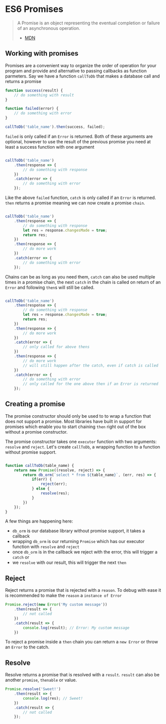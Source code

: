 # ES6 Promises

> A Promise is an object representing the eventual completion or failure of an 
> asynchronous operation.
> - [MDN][MDN Promise]

## Working with promises

Promises are a convenient way to organize the order of operation for your 
program and provide and alternative to passing callbacks as function parmeters.
Say we have a function `callToDb` that makes a database call and returns a 
promise

```js
function success(result) {
	// do something with result
}

function failed(error) {
	// do something with error
}

callToDb('table_name').then(success, failed);
```

`failed` is only called if an `Error` is returned. Both of these arguments are 
optional, however to use the result of the previous promise you need at least 
a success function with one argument

```js

callToDb('table_name')
	.then(response => {
		// do something with response
	})
	.catch(error => {
		// do something with error
	});
```

Like the above `failed` function, `catch` is only called if an `Error` is 
returned. `then` returns a promise meaning we can now create a promise `chain`.

```js

callToDb('table_name')
	.then(response => {
		// do something with response
		let res = response.changesMade = true;
		return res;
	})
	.then(response => {
		// do more work
	})
	.catch(error => {
		// do something with error
	});
```

Chains can be as long as you need them, `catch` can also be used multiple 
times in a promise chain, the next `catch` in the chain is called on return 
of an `Error` and following `then`s will still be called.

```js

callToDb('table_name')
	.then(response => {
		// do something with response
		let res = response.changesMade = true;
		return res;
	})
	.then(response => {
		// do more work
	})
	.catch(error => {
		// only called for above thens
	})
	.then(response => {
		// do more work
		// will still happen after the catch, even if catch is called
	})
	.catch(error => {
		// do something with error
		// only called for the one above then if an Error is returned
	});
```

## Creating a promise

The promise constructor should only be used to to wrap a function that does not 
support a promise. Most libraries have built in support for promises which 
enable you to start chaining `then` right out of the box without a promise 
constructor.

The promise constructor takes one `executor` function with two arguments: 
`resolve` and `reject`. Let's create `callToDb`, a wrapping function to a 
function without promise support.

```js

function callToDb(table_name) {
	return new Promise((resolve, reject) => {
		return db_orm(`select * from ${table_name}`, (err, res) => {
			if(err) {
				reject(err);
			} else {
				resolve(res);
			}
		})
	});
}
```
A few things are happening here:

- `db_orm` is our database library without promise support, it takes a callback
- wrapping `db_orm` is our returning `Promise` which has our executor function
with `resolve` and `reject`
- once `db_orm` is in the callback we reject with the error, 
this will trigger a `catch` or
- we `resolve` with our result, this will trigger the next `then`

## Reject

Reject returns a promise that is rejected with a `reason`. To debug with ease 
it is recommended to make the `reason` a `instance of Error`

```js
Promise.reject(new Error('My custom message'))
	.then(result => {
		// not called
	})
	.catch(result => {
		console.log(result); // Error: My custom message
	})
```
To reject a promise inside a `then` chain you can return a `new Error` or 
throw an `Error` to the catch.

## Resolve

Resolve returns a promise that is resolved with a `result`. `result` can also 
be another `promise`, `thenable` or value.

```js
Promise.resolve('Sweet!')
	.then(result => {
		console.log(res); // Sweet!
	})
	.catch(result => {
		// not called
	});
```


[MDN Promise]: https://developer.mozilla.org/en-US/docs/Web/JavaScript/Guide/Using_promises
